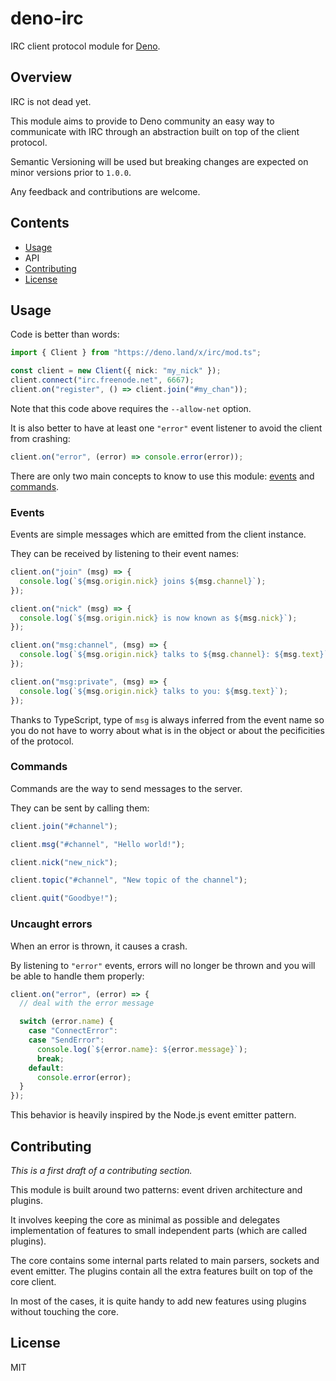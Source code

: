 # deno-irc

IRC client protocol module for [Deno](https://deno.land/).

## Overview

IRC is not dead yet.

This module aims to provide to Deno community an easy way to communicate with
IRC through an abstraction built on top of the client protocol.

Semantic Versioning will be used but breaking changes are expected on minor versions prior to `1.0.0`.

Any feedback and contributions are welcome.

## Contents

- [Usage](#usage)
- API
- [Contributing](#contributing)
- [License](#license)

## Usage

Code is better than words:

```ts
import { Client } from "https://deno.land/x/irc/mod.ts";

const client = new Client({ nick: "my_nick" });
client.connect("irc.freenode.net", 6667);
client.on("register", () => client.join("#my_chan"));
```

Note that this code above requires the `--allow-net` option.

It is also better to have at least one `"error"` event listener to avoid the client from crashing:

```ts
client.on("error", (error) => console.error(error));
```

There are only two main concepts to know to use this module: [events](#events) and [commands](#commands).

### Events

Events are simple messages which are emitted from the client instance.

They can be received by listening to their event names:

```ts
client.on("join" (msg) => {
  console.log(`${msg.origin.nick} joins ${msg.channel}`);
});

client.on("nick" (msg) => {
  console.log(`${msg.origin.nick} is now known as ${msg.nick}`);
});

client.on("msg:channel", (msg) => {
  console.log(`${msg.origin.nick} talks to ${msg.channel}: ${msg.text}`);
});

client.on("msg:private", (msg) => {
  console.log(`${msg.origin.nick} talks to you: ${msg.text}`);
});
```

Thanks to TypeScript, type of `msg` is always inferred from the event name so you do not have to worry about what is in the object or about the pecificities of the protocol.

### Commands

Commands are the way to send messages to the server.

They can be sent by calling them:

```ts
client.join("#channel");

client.msg("#channel", "Hello world!");

client.nick("new_nick");

client.topic("#channel", "New topic of the channel");

client.quit("Goodbye!");
```

### Uncaught errors

When an error is thrown, it causes a crash.

By listening to `"error"` events, errors will no longer be thrown and you will be
able to handle them properly:

```ts
client.on("error", (error) => {
  // deal with the error message

  switch (error.name) {
    case "ConnectError":
    case "SendError":
      console.log(`${error.name}: ${error.message}`);
      break;
    default:
      console.error(error);
  }
});
```

This behavior is heavily inspired by the Node.js event emitter pattern.

## Contributing

_This is a first draft of a contributing section._

This module is built around two patterns: event driven architecture and plugins.

It involves keeping the core as minimal as possible and delegates implementation of features to small independent parts (which are called plugins).

The core contains some internal parts related to main parsers, sockets and event emitter. The plugins contain all the extra features built on top of the core client.

In most of the cases, it is quite handy to add new features using plugins without touching the core.

## License

MIT
